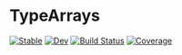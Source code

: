 # TypeArrays

[![Stable](https://img.shields.io/badge/docs-stable-blue.svg)](https://rafaqz.github.io/TypeArrays.jl/stable/)
[![Dev](https://img.shields.io/badge/docs-dev-blue.svg)](https://rafaqz.github.io/TypeArrays.jl/dev/)
[![Build Status](https://github.com/rafaqz/TypeArrays.jl/actions/workflows/CI.yml/badge.svg?branch=main)](https://github.com/rafaqz/TypeArrays.jl/actions/workflows/CI.yml?query=branch%3Amain)
[![Coverage](https://codecov.io/gh/rafaqz/TypeArrays.jl/branch/main/graph/badge.svg)](https://codecov.io/gh/rafaqz/TypeArrays.jl)
